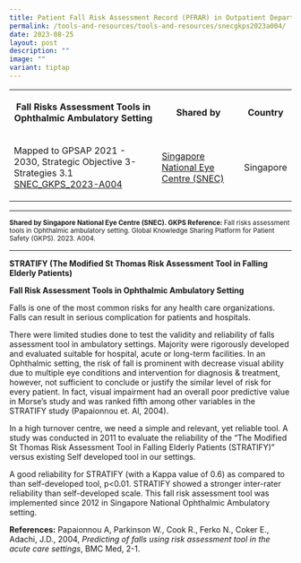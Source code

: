 ```yaml
---
title: Patient Fall Risk Assessment Record (PFRAR) in Outpatient Department
permalink: /tools-and-resources/tools-and-resources/snecgkps2023a004/
date: 2023-08-25
layout: post
description: ""
image: ""
variant: tiptap
---
```

<table>
<tbody>
<tr>
<th rowspan="1" colspan="1">
<p>Fall Risks Assessment Tools in Ophthalmic Ambulatory Setting</p>
</th>
<th rowspan="1" colspan="1">
<p>Shared by</p>
</th>
<th rowspan="1" colspan="1">
<p>Country</p>
</th>
</tr>
<tr>
<td rowspan="1" colspan="1">
<p>Mapped to GPSAP 2021 - 2030, Strategic Objective 3- Strategies 3.1
<br><a href="/files/snec_gkps_2023-a004.pdf" rel="noopener noreferrer nofollow" target="_blank">SNEC_GKPS_2023-A004</a>
</p>
</td>
<td rowspan="1" colspan="1">
<p><a href="https://www.snec.com.sg/" rel="noopener noreferrer nofollow" target="_blank">Singapore National Eye Centre (SNEC)</a>
</p>
</td>
<td rowspan="1" colspan="1">
<p>Singapore</p>
</td>
</tr>
</tbody>
</table>
<hr>
<p><strong><sub>Shared by Singapore National Eye Centre (SNEC). GKPS Reference: </sub></strong><sub>Fall risks assessment tools in Ophthalmic ambulatory setting. Global Knowledge Sharing Platform for Patient Safety (GKPS). 2023. A004.</sub>
</p>
<hr>
<p><strong>STRATIFY (The Modified St Thomas Risk Assessment Tool in Falling Elderly Patients)</strong>
</p>
<p><strong>Fall Risk Assessment Tools in Ophthalmic Ambulatory Setting</strong>
</p>
<p>Falls is one of the most common risks for any health care organizations.
Falls can result in serious complication for patients and hospitals.</p>
<p>There were limited studies done to test the validity and reliability of
falls assessment tool in ambulatory settings. Majority were rigorously
developed and evaluated suitable for hospital, acute or long-term facilities.
In an Ophthalmic setting, the risk of fall is prominent with decrease visual
ability due to multiple eye conditions and intervention for diagnosis &amp;
treatment, however, not sufficient to conclude or justify the similar level
of risk for every patient. In fact, visual impairment had an overall poor
predictive value in Morse’s study and was ranked fifth among other variables
in the STRATIFY study (Papaionnou et. Al, 2004).</p>
<p>In a high turnover centre, we need a simple and relevant, yet reliable
tool. A study was conducted in 2011 to evaluate the reliability of the
“The Modified St Thomas Risk Assessment Tool in Falling Elderly Patients
(STRATIFY)” versus existing Self developed tool in our settings.</p>
<p>A good reliability for STRATIFY (with a Kappa value of 0.6) as compared
to than self-developed tool, p&lt;0.01. STRATIFY showed a stronger inter-rater
reliability than self-developed scale. This fall risk assessment tool was
implemented since 2012 in Singapore National Ophthalmic Ambulatory setting.</p>
<p><strong>References:</strong> Papaionnou A, Parkinson W., Cook R., Ferko
N., Coker E., Adachi, J.D., 2004, <em>Predicting of falls using risk assessment tool in the acute care settings</em>,
BMC Med, 2-1.</p>